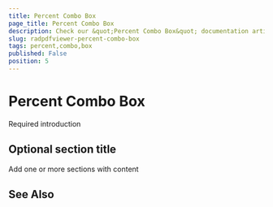```yaml
---
title: Percent Combo Box
page_title: Percent Combo Box
description: Check our &quot;Percent Combo Box&quot; documentation article for the RadPdfViewer WPF control.
slug: radpdfviewer-percent-combo-box
tags: percent,combo,box
published: False
position: 5
---
```


# Percent Combo Box



Required introduction

## Optional section title

Add one or more sections with content

## See Also
